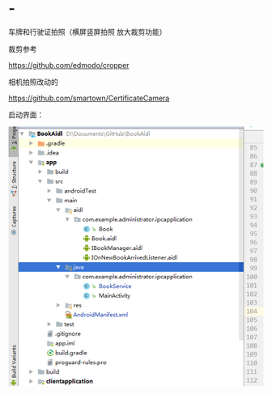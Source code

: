 # -
车牌和行驶证拍照（横屏竖屏拍照 放大裁剪功能）

裁剪参考   

https://github.com/edmodo/cropper

相机拍照改动的

https://github.com/smartown/CertificateCamera

启动界面：

![图片说明1](https://github.com/newsupercode/BookAidl/blob/master/imgs/%E6%9C%8D%E5%8A%A1%E7%AB%AF.jpg)